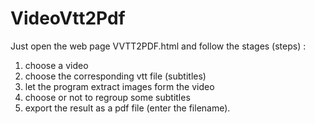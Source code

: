 # VideoVtt2Pdf

Just open the web page VVTT2PDF.html and follow the stages (steps) : 
1. choose a video
2. choose the corresponding vtt file (subtitles)
3. let the program extract images form the video
4. choose or not to regroup some subtitles
5. export the result as a pdf file (enter the filename). 
